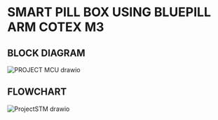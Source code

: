 # SMART PILL BOX USING BLUEPILL ARM COTEX M3
## BLOCK DIAGRAM
![PROJECT MCU drawio](https://github.com/user-attachments/assets/b4752b32-8527-44e7-a36c-cfda60e0c37b)

## FLOWCHART
![ProjectSTM drawio](https://github.com/user-attachments/assets/569d135a-755c-4432-9f4a-af60b819eeb1)
